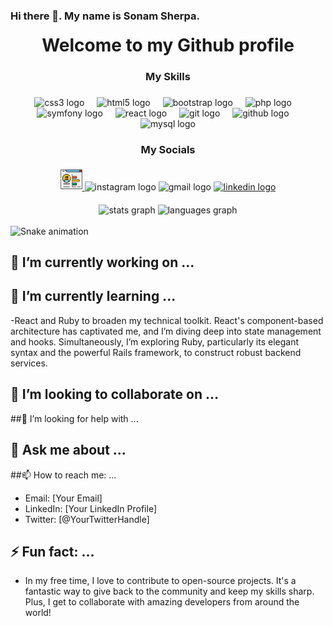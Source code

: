 ### Hi there 👋. My name is Sonam Sherpa.

<h1 align="center" style="margin:20px;">Welcome to my Github profile</h1>


###
<h3 align="center" style="margin:20px;">My Skills</h3>

###


###

<div align="center" style="margin:20px;">
  <img src="https://cdn.jsdelivr.net/gh/devicons/devicon/icons/css3/css3-original.svg" height="30" alt="css3 logo"  />
  <img width="12" />
  <img src="https://cdn.jsdelivr.net/gh/devicons/devicon/icons/html5/html5-original.svg" height="30" alt="html5 logo"  />
  <img width="12" />
  <img src="https://cdn.jsdelivr.net/gh/devicons/devicon/icons/bootstrap/bootstrap-original.svg" height="30" alt="bootstrap logo"  />
  <img width="12" />
  <img src="https://cdn.jsdelivr.net/gh/devicons/devicon/icons/php/php-original.svg" height="30" alt="php logo"  />
  <img width="12" />
  <img src="https://skillicons.dev/icons?i=symfony" height="30" alt="symfony logo"  />
  <img width="12" />
  <img src="https://skillicons.dev/icons?i=react" height="30" alt="react logo"  />
  <img width="12" />
  <img src="https://skillicons.dev/icons?i=git" height="30" alt="git logo"  />
  <img width="12" />
  <img src="https://skillicons.dev/icons?i=github" height="30" alt="github logo"  />
  <img width="12" />
  <img src="https://skillicons.dev/icons?i=mysql" height="30" alt="mysql logo"  />
</div>

###
<h3 align="center" style="margin:20px;">My Socials</h3>
<div align="center" style="margin:20px;">
  <a href = "https://sonamcv.online">
  <img src="portfolio.png" height="35" alt="youtube logo"  />
    </a>
  <img src="https://img.shields.io/static/v1?message=Instagram&logo=instagram&label=&color=E4405F&logoColor=white&labelColor=&style=for-the-badge" height="35" alt="instagram logo"  />
  <img src="https://img.shields.io/static/v1?message=Gmail&logo=gmail&label=&color=D14836&logoColor=white&labelColor=&style=for-the-badge" height="35" alt="gmail logo"  />
  <a href = "https://www.linkedin.com/in/sonamsherpa/">
  <img src="https://img.shields.io/static/v1?message=LinkedIn&logo=linkedin&label=&color=0077B5&logoColor=white&labelColor=&style=for-the-badge" height="35" alt="linkedin logo"  /> </a>
</div>



<div align="center" style="margin-top:20px;">
  <img src="https://github-readme-stats.vercel.app/api?username=tchering&hide_title=false&hide_rank=false&show_icons=true&include_all_commits=true&count_private=true&disable_animations=false&theme=dracula&locale=en&hide_border=false&order=1" height="150" alt="stats graph"  />
  <img src="https://github-readme-stats.vercel.app/api/top-langs?username=tchering&locale=en&hide_title=false&layout=compact&card_width=320&langs_count=5&theme=dracula&hide_border=false&order=2" height="150" alt="languages graph"  />

</div>


<br clear="both">

<img src="https://raw.githubusercontent.com/tchering/tchering/output/snake.svg" alt="Snake animation" />

## 🔭 I’m currently working on ...
## 🌱 I’m currently learning ...
-React and Ruby to broaden my technical toolkit. React's component-based architecture has captivated me, and I’m diving deep into state management and hooks. Simultaneously, I’m exploring Ruby, particularly its elegant syntax and the powerful Rails framework, to construct robust backend services.
## 👯 I’m looking to collaborate on ...
##🤔 I’m looking for help with ...
## 💬 Ask me about ...
##📫 How to reach me: ...
- Email: [Your Email]
- LinkedIn: [Your LinkedIn Profile]
- Twitter: [@YourTwitterHandle]
## ⚡ Fun fact: ...
- In my free time, I love to contribute to open-source projects. It's a fantastic way to give back to the community and keep my skills sharp. Plus, I get to collaborate with amazing developers from around the world!
